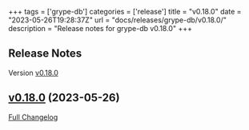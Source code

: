 +++
tags = ['grype-db']
categories = ['release']
title = "v0.18.0"
date = "2023-05-26T19:28:37Z"
url = "docs/releases/grype-db/v0.18.0/"
description = "Release notes for grype-db v0.18.0"
+++

## Release Notes

Version [v0.18.0](https://github.com/anchore/grype-db/releases/tag/v0.18.0)

## [v0.18.0](https://github.com/anchore/grype-db/tree/v0.18.0) (2023-05-26)

[Full Changelog](https://github.com/anchore/grype-db/compare/v0.17.0...v0.18.0)
